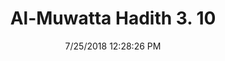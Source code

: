 ---
title        : "Al-Muwatta Hadith 3. 10"
date         : 7/25/2018 12:28:26 PM
draft        : false
type         : "hadith"
layout       : "hadith"
BookCode     : "AMH"
VolumeNumber : "3"
HadithNumber : "10"
categories  :  ["Prayer - The Call to Prayer"]
---